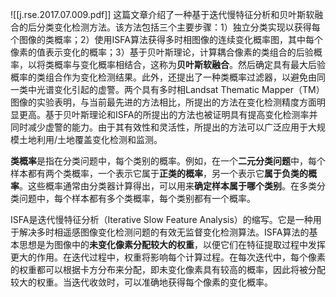 ![[j.rse.2017.07.009.pdf]]
这篇文章介绍了一种基于迭代慢特征分析和贝叶斯软融合的后分类变化检测方法。该方法包括三个主要步骤：1）独立分类实现以获得每个图像的类概率；2）使用ISFA算法获得多时相图像的连续变化概率图，其中每个像素的值表示变化的概率；3）基于贝叶斯理论，计算耦合像素的类组合的后验概率，以将类概率与变化概率相结合，这称为**贝叶斯软融合**。然后确定具有最大后验概率的类组合作为变化检测结果。此外，还提出了一种类概率过滤器，以避免由同一类中光谱变化引起的虚警。两个具有多时相Landsat Thematic Mapper（TM）图像的实验表明，与当前最先进的方法相比，所提出的方法在变化检测精度方面明显更高。基于贝叶斯理论和ISFA的所提出的方法也被证明具有提高变化检测率并同时减少虚警的能力。由于其有效性和灵活性，所提出的方法可以广泛应用于大规模土地利用/土地覆盖变化检测和监测。

**类概率**是指在分类问题中，每个类别的概率。例如，在一个**二元分类问题**中，每个样本都有两个类概率，一个表示它属于**正类的概率**，另一个表示它**属于负类的概率**。这些概率通常由分类器计算得出，可以用来**确定样本属于哪个类别**。在多类分类问题中，每个样本都有多个类概率，每个类别都有一个概率。

ISFA是迭代慢特征分析（Iterative Slow Feature Analysis）的缩写。它是一种用于解决多时相遥感图像变化检测问题的有效无监督变化检测算法。ISFA算法的基本思想是为图像中的**未变化像素分配较大的权重**，以便它们在特征提取过程中发挥更大的作用。在迭代过程中，权重将影响每个计算过程。在每次迭代中，每个像素的权重都可以根据卡方分布来分配，即未变化像素具有较高的概率，因此将被分配较大的权重。当迭代收敛时，可以准确地获得每个像素的变化概率。

